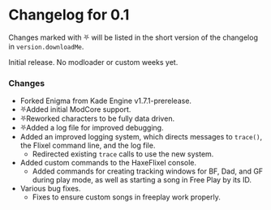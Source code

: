# Changelog for 0.1

Changes marked with ⛧ will be listed in the short version of the changelog in `version.downloadMe`.

Initial release. No modloader or custom weeks yet.

### Changes
- Forked Enigma from Kade Engine v1.7.1-prerelease.
- ⛧Added initial ModCore support.
- ⛧Reworked characters to be fully data driven.
- ⛧Added a log file for improved debugging.
- Added an improved logging system, which directs messages to `trace()`, the Flixel command line, and the log file.
    - Redirected existing `trace` calls to use the new system.
- Added custom commands to the HaxeFlixel console.
    - Added commands for creating tracking windows for BF, Dad, and GF during play mode, as well as starting a song in Free Play by its ID.
- Various bug fixes.
    - Fixes to ensure custom songs in freeplay work properly.
